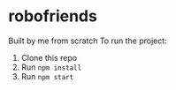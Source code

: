 # robofriends
Built by me from scratch
To run the project:

1. Clone this repo
2. Run `npm install`
3. Run `npm start`
